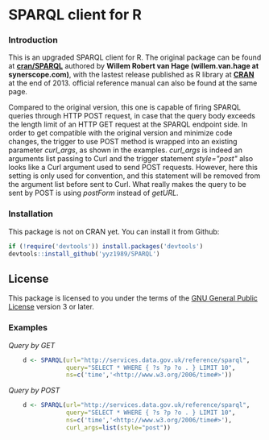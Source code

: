 SPARQL client for R
===================

### Introduction

This is an upgraded SPARQL client for R. The original package can be found at **[cran/SPARQL](https://github.com/cran/SPARQL)** authored by **Willem Robert van Hage (willem.van.hage at synerscope.com)**, with the lastest release published as R library at **[CRAN](http://cran.r-project.org/web/packages/SPARQL/index.html)** at the end of 2013. official reference manual can also be found at the same page.

Compared to the original version, this one is capable of firing SPARQL queries through HTTP POST request, in case that the query body exceeds the length limit of an HTTP GET request at the SPARQL endpoint side. In order to get compatible with the original version and minimize code changes, the trigger to use POST method is wrapped into an existing parameter *curl_args*, as shown in the examples. *curl_args* is indeed an arguments list passing to Curl and the trigger statement *style="post"* also looks like a Curl argument used to send POST requests. However, here this setting is only used for convention, and this statement will be removed from the argument list before sent to Curl. What really makes the query to be sent by POST is using *postForm* instead of *getURL*.

### Installation
This package is not on CRAN yet. You can install it from Github:

```R
if (!require('devtools')) install.packages('devtools')
devtools::install_github('yyz1989/SPARQL')
```

## License

This package is licensed to you under the terms of the [GNU General Public
License](http://www.gnu.org/licenses/gpl.html) version 3 or later.

### Examples

*Query by GET*
```R
    d <- SPARQL(url="http://services.data.gov.uk/reference/sparql",
                query="SELECT * WHERE { ?s ?p ?o . } LIMIT 10",
                ns=c('time','<http://www.w3.org/2006/time#>'))
```
*Query by POST*
```R
    d <- SPARQL(url="http://services.data.gov.uk/reference/sparql",
                query="SELECT * WHERE { ?s ?p ?o . } LIMIT 10",
                ns=c('time','<http://www.w3.org/2006/time#>'),
                curl_args=list(style="post"))
```
